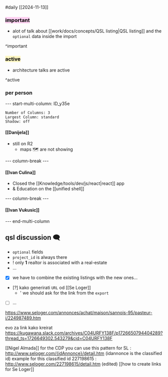 #daily
[[2024-11-13]]

### <mark style="background: #FFB8EBA6;">important</mark>
- alot of talk about [[work/docs/concepts/QSL listing|QSL listing]] and the `optional` data inside the import

^important

### <mark style="background: #FFF3A3A6;">active</mark>
- architecture talks are active

^active
### per person

--- start-multi-column: ID_y35e
```column-settings
Number of Columns: 3
Largest Column: standard
Shadow: off 
```

#### [[Danijela]]
- still on R2
	- maps 🗺 are not showing

--- column-break ---

#### [[Ivan Culina]]

- Closed the [[Knowledge/tools/dev/js/react|react]] app
- & Education on the [[unified shell]]

--- column-break ---

#### [[Ivan Vukusic]]


--- end-multi-column

## qsl discussion 🗨

- `optional` fields
- `project_id` is always there
- ! only **1** realtor is associated with a real-estate
- ...

- [x] we have to combine the existing listings with the new ones...

- [?] kako generirati `URL` od [[Se Loger]]
	- ' we should ask for the link from the `export`
- [ ] ...

https://www.seloger.com/annonces/achat/maison/sannois-95/pasteur-i/224987489.htm

evo za link kako kreirat https://kugawana.slack.com/archives/C04URFY138F/p1726650794404289?thread_ts=1726649302.543279&cid=C04URFY138F

[[Nigel Almada]]
for the CDP you can use this pattern for SL  : http://www.seloger.com/{idAnnonce}/detail.htm (idannonce is the classified id)
example for this classified id 227198615 : http://www.seloger.com/227198615/detail.htm (edited) 
[[how to create links for Se Loger]]
